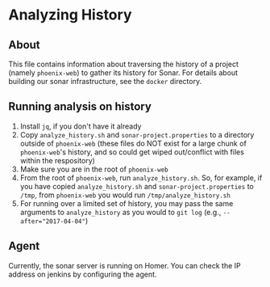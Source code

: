 # Analyzing History

## About

This file contains information about traversing the history of a project (namely `phoenix-web`) to gather its history for Sonar. For details about building our sonar infrastructure, see the `docker` directory.

## Running analysis on history

1. Install `jq`, if you don't have it already
2. Copy `analyze_history.sh` and `sonar-project.properties` to a directory outside of `phoenix-web` (these files do NOT exist for a large chunk of `phoenix-web`'s history, and so could get wiped out/conflict with files within the respository)
3. Make sure you are in the root of `phoenix-web`
4. From the root of `phoenix-web`, run `analyze_history.sh`. So, for example, if you have copied `analyze_history.sh` and `sonar-project.properties` to `/tmp`, from `phoenix-web` you would run `/tmp/analyze_history.sh`
5. For running over a limited set of history, you may pass the same arguments to `analyze_history` as you would to `git log` (e.g., `--after="2017-04-04"`)

## Agent

Currently, the sonar server is running on Homer. You can check the IP address on jenkins by configuring the agent.
